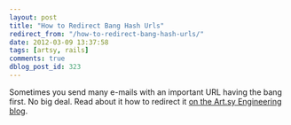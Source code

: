 ```yaml
---
layout: post
title: "How to Redirect Bang Hash Urls"
redirect_from: "/how-to-redirect-bang-hash-urls/"
date: 2012-03-09 13:37:58
tags: [artsy, rails]
comments: true
dblog_post_id: 323
---
```

Sometimes you send many e-mails with an important URL having the bang first. No big deal. Read about it how to redirect it [on the Art.sy Engineering blog](http://artsy.github.com/blog/2012/03/06/how-to-redirect-bang-hash-urls).

